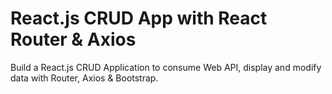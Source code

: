 # React.js CRUD App with React Router & Axios

Build a React.js CRUD Application to consume Web API, display and modify data with Router, Axios & Bootstrap.
